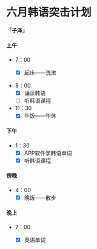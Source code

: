 # 六月韩语突击计划

**「子泽」**

#### 上午
- 7：00
	- [x] 起床——洗漱


- 8：00
	- [x] 诵读韩语
	- [ ] 听韩语课程
- 11：30
	- [x] 午饭——午休
#### 下午
- 1：30
	- [x] APP软件学韩语单词
	- [x] 听韩语课程
#### 傍晚
- 4：00
	- [x] 晚饭——散步
#### 晚上
- 7：00
	- [x] 英语单词


